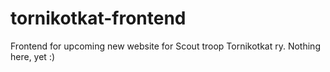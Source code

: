 # tornikotkat-frontend
Frontend for upcoming new website for Scout troop Tornikotkat ry. Nothing here, yet :)

